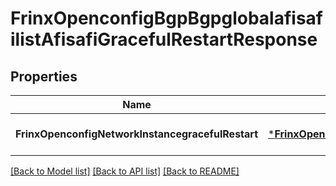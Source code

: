 # FrinxOpenconfigBgpBgpglobalafisafilistAfisafiGracefulRestartResponse

## Properties
Name | Type | Description | Notes
------------ | ------------- | ------------- | -------------
**FrinxOpenconfigNetworkInstancegracefulRestart** | [***FrinxOpenconfigBgpBgpglobalafisafilistAfisafiGracefulRestart**](frinx.openconfig.bgp.bgpglobalafisafilist.afisafi.GracefulRestart.md) |  | [optional] [default to null]

[[Back to Model list]](../README.md#documentation-for-models) [[Back to API list]](../README.md#documentation-for-api-endpoints) [[Back to README]](../README.md)


